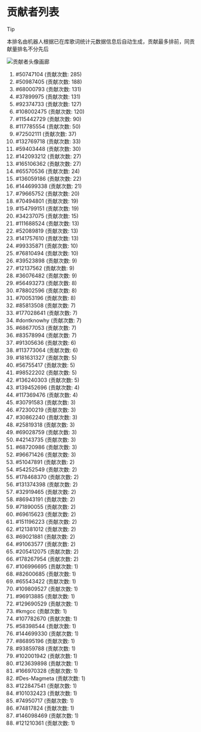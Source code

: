 # 贡献者列表

> [!TIP]
> 本排名由机器人根据已在库歌词统计元数据信息后自动生成，贡献最多排前，同贡献量排名不分先后

![贡献者头像画廊](./CONTRIBUTORS.svg)

1. #50747104 (贡献次数: 285)
2. #50987405 (贡献次数: 188)
3. #68000793 (贡献次数: 131)
4. #37899975 (贡献次数: 131)
5. #92374733 (贡献次数: 127)
6. #108002475 (贡献次数: 120)
7. #115442729 (贡献次数: 90)
8. #117785554 (贡献次数: 50)
9. #72502111 (贡献次数: 37)
10. #132769718 (贡献次数: 33)
11. #59403448 (贡献次数: 30)
12. #142093212 (贡献次数: 27)
13. #165106362 (贡献次数: 27)
14. #65570536 (贡献次数: 24)
15. #136059186 (贡献次数: 22)
16. #144699338 (贡献次数: 21)
17. #79665752 (贡献次数: 20)
18. #70494801 (贡献次数: 19)
19. #154799151 (贡献次数: 19)
20. #34237075 (贡献次数: 15)
21. #111688524 (贡献次数: 13)
22. #52089819 (贡献次数: 13)
23. #141757610 (贡献次数: 13)
24. #99335871 (贡献次数: 10)
25. #76810494 (贡献次数: 10)
26. #39523898 (贡献次数: 9)
27. #12137562 (贡献次数: 9)
28. #36076482 (贡献次数: 9)
29. #56493273 (贡献次数: 8)
30. #78802596 (贡献次数: 8)
31. #70053196 (贡献次数: 8)
32. #85813508 (贡献次数: 7)
33. #177028641 (贡献次数: 7)
34. #dontknowhy (贡献次数: 7)
35. #68677053 (贡献次数: 7)
36. #83578994 (贡献次数: 7)
37. #91305636 (贡献次数: 6)
38. #113773064 (贡献次数: 6)
39. #181631327 (贡献次数: 5)
40. #56755417 (贡献次数: 5)
41. #98522202 (贡献次数: 5)
42. #136240303 (贡献次数: 5)
43. #139452696 (贡献次数: 4)
44. #117369476 (贡献次数: 4)
45. #30791583 (贡献次数: 3)
46. #72300219 (贡献次数: 3)
47. #30862240 (贡献次数: 3)
48. #25819318 (贡献次数: 3)
49. #69028759 (贡献次数: 3)
50. #42143735 (贡献次数: 3)
51. #68720986 (贡献次数: 3)
52. #96671426 (贡献次数: 3)
53. #51047891 (贡献次数: 2)
54. #54252549 (贡献次数: 2)
55. #178468370 (贡献次数: 2)
56. #131374398 (贡献次数: 2)
57. #32919465 (贡献次数: 2)
58. #86943191 (贡献次数: 2)
59. #71890055 (贡献次数: 2)
60. #69615623 (贡献次数: 2)
61. #151196223 (贡献次数: 2)
62. #121381012 (贡献次数: 2)
63. #69021881 (贡献次数: 2)
64. #91063577 (贡献次数: 2)
65. #205412075 (贡献次数: 2)
66. #178267954 (贡献次数: 2)
67. #106996695 (贡献次数: 1)
68. #82600685 (贡献次数: 1)
69. #65543422 (贡献次数: 1)
70. #109809527 (贡献次数: 1)
71. #96913885 (贡献次数: 1)
72. #129690529 (贡献次数: 1)
73. #kmgcc (贡献次数: 1)
74. #107782670 (贡献次数: 1)
75. #58398544 (贡献次数: 1)
76. #144699330 (贡献次数: 1)
77. #86895196 (贡献次数: 1)
78. #93859788 (贡献次数: 1)
79. #102001942 (贡献次数: 1)
80. #123639898 (贡献次数: 1)
81. #166970328 (贡献次数: 1)
82. #Des-Magmeta (贡献次数: 1)
83. #122847541 (贡献次数: 1)
84. #101032423 (贡献次数: 1)
85. #74950717 (贡献次数: 1)
86. #74817824 (贡献次数: 1)
87. #146098469 (贡献次数: 1)
88. #121210361 (贡献次数: 1)
